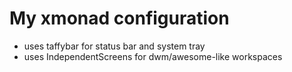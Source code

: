 # My xmonad configuration

* uses taffybar for status bar and system tray
* uses IndependentScreens for dwm/awesome-like workspaces
